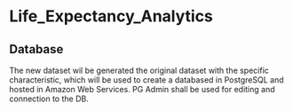 # Life_Expectancy_Analytics

## Database

The new dataset wil be generated the original dataset with the specific characteristic, which will be used to create a databased in PostgreSQL and hosted in Amazon Web Services.  PG Admin shall be used for editing and connection to the DB. 




